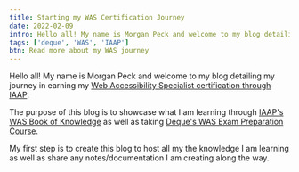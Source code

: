 ```yaml
---
title: Starting my WAS Certification Journey
date: 2022-02-09
intro: Hello all! My name is Morgan Peck and welcome to my blog detailing my journey in earning my Web Accessibility Specialist certification through IAAP.
tags: ['deque', 'WAS', 'IAAP']
btn: Read more about my WAS journey
---
```

Hello all! My name is Morgan Peck and welcome to my blog detailing my journey in earning my [Web Accessibility Specialist certification through IAAP](https://www.accessibilityassociation.org/wascertification). 

The purpose of this blog is to showcase what I am learning through [IAAP's WAS Book of Knowledge](https://www.accessibilityassociation.org/resource/WAS_Certification_FInal_2020_FINAL) as well as taking [Deque's WAS Exam Preparation Course](https://dequeuniversity.com/curriculum/packages/iaap-was). 

My first step is to create this blog to host all my the knowledge I am learning as well as share any notes/documentation I am creating along the way. 



